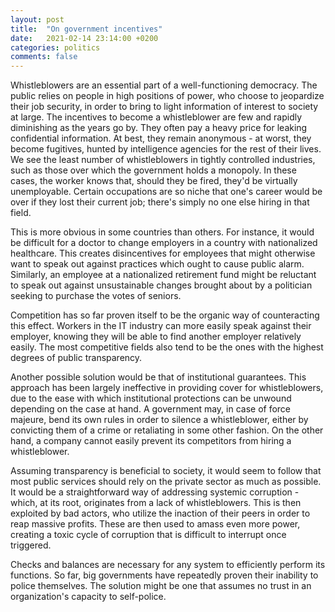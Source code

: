 ```yaml
---
layout: post
title:  "On government incentives"
date:   2021-02-14 23:14:00 +0200
categories: politics
comments: false
---
```


Whistleblowers are an essential part of a well-functioning democracy. The public relies on people in high positions of power, who choose to jeopardize their job security, in order to bring to light information of interest to society at large.
The incentives to become a whistleblower are few and rapidly diminishing as the years go by. They often pay a heavy price for leaking confidential information. At best, they remain anonymous - at worst, they become fugitives, hunted by intelligence agencies for the rest of their lives.
We see the least number of whistleblowers in tightly controlled industries, such as those over which the government holds a monopoly. In these cases, the worker knows that, should they be fired, they'd be virtually unemployable. Certain occupations are so niche that one's career would be over if they lost their current job; there's simply no one else hiring in that field.

This is more obvious in some countries than others. For instance, it would be difficult for a doctor to change employers in a country with nationalized healthcare. This creates disincentives for employees that might otherwise want to speak out against practices which ought to cause public alarm. Similarly, an employee at a nationalized retirement fund might be reluctant to speak out against unsustainable changes brought about by a politician seeking to purchase the votes of seniors.

Competition has so far proven itself to be the organic way of counteracting this effect. Workers in the IT industry can more easily speak against their employer, knowing they will be able to find another employer relatively easily. The most competitive fields also tend to be the ones with the highest degrees of public transparency.

Another possible solution would be that of institutional guarantees. This approach has been largely ineffective in providing cover for whistleblowers, due to the ease with which institutional protections can be unwound depending on the case at hand. A government may, in case of force majeure, bend its own rules in order to silence a whistleblower, either by convicting them of a crime or retaliating in some other fashion. On the other hand, a company cannot easily prevent its competitors from hiring a whistleblower.

Assuming transparency is beneficial to society, it would seem to follow that most public services should rely on the private sector as much as possible. It would be a straightforward way of addressing systemic corruption - which, at its root, originates from a lack of whistleblowers. This is then exploited by bad actors, who utilize the inaction of their peers in order to reap massive profits. These are then used to amass even more power, creating a toxic cycle of corruption that is difficult to interrupt once triggered.

Checks and balances are necessary for any system to efficiently perform its functions. So far, big governments have repeatedly proven their inability to police themselves. The solution might be one that assumes no trust in an organization's capacity to self-police.

<!--more-->

